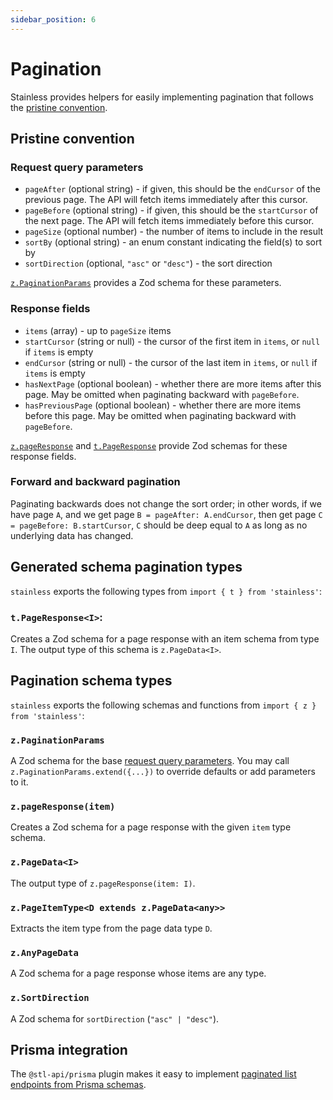 ```yaml
---
sidebar_position: 6
---
```


# Pagination

Stainless provides helpers for easily implementing pagination that follows the [pristine
convention](/stl/intro#pristine).

## Pristine convention

### Request query parameters

- `pageAfter` (optional string) - if given, this should be the `endCursor`
  of the previous page. The API will fetch items immediately
  after this cursor.
- `pageBefore` (optional string) - if given, this should be the `startCursor`
  of the next page. The API will fetch items immediately
  before this cursor.
- `pageSize` (optional number) - the number of items to
  include in the result
- `sortBy` (optional string) - an enum constant indicating
  the field(s) to sort by
- `sortDirection` (optional, `"asc"` or `"desc"`) - the sort direction

[`z.PaginationParams`](#zpaginationparams) provides a Zod schema for these parameters.

### Response fields

- `items` (array) - up to `pageSize` items
- `startCursor` (string or null) - the cursor of the first item in
  `items`, or `null` if `items` is empty
- `endCursor` (string or null) - the cursor of the last item in
  `items`, or `null` if `items` is empty
- `hasNextPage` (optional boolean) - whether there are more items after this page.
  May be omitted when paginating backward with `pageBefore`.
- `hasPreviousPage` (optional boolean) - whether there are more items before this page.
  May be omitted when paginating backward with `pageBefore`.

[`z.pageResponse`](#zpageresponseitem) and [`t.PageResponse`](#tpageresponse) provide Zod schemas for these response fields.

### Forward and backward pagination

Paginating backwards does not change the sort order; in other words,
if we have page `A`, and we get page `B = pageAfter: A.endCursor`,
then get page `C = pageBefore: B.startCursor`, `C` should be deep
equal to `A` as long as no underlying data has changed.

## Generated schema pagination types

`stainless` exports the following types from
`import { t } from 'stainless'`:

### `t.PageResponse<I>`:

Creates a Zod schema for a page response with an item schema from type
`I`. The output type of this schema is `z.PageData<I>`.

## Pagination schema types

`stainless` exports the following schemas and functions from
`import { z } from 'stainless'`:

### `z.PaginationParams`

A Zod schema for the base [request query parameters](#request-query-parameters). You may call `z.PaginationParams.extend({...})` to override defaults or add parameters to it.

### `z.pageResponse(item)`

Creates a Zod schema for a page response with the given `item` type
schema.

### `z.PageData<I>`

The output type of `z.pageResponse(item: I)`.

### `z.PageItemType<D extends z.PageData<any>>`

Extracts the item type from the page data type `D`.

### `z.AnyPageData`

A Zod schema for a page response whose items are any type.

### `z.SortDirection`

A Zod schema for `sortDirection` (`"asc" | "desc"`).

## Prisma integration

The `@stl-api/prisma` plugin makes it easy to implement [paginated
list endpoints from Prisma schemas](/stl/prisma/pagination).
